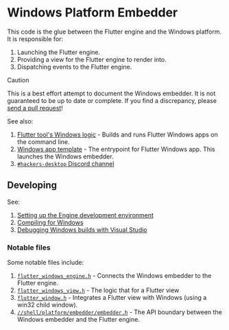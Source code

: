 # Windows Platform Embedder

This code is the glue between the Flutter engine and the Windows platform.
It is responsible for:

1. Launching the Flutter engine.
2. Providing a view for the Flutter engine to render into.
3. Dispatching events to the Flutter engine.

> [!CAUTION]
> This is a best effort attempt to document the Windows embedder. It is not
> guaranteed to be up to date or complete. If you find a discrepancy, please
> [send a pull request](https://github.com/flutter/engine/compare)!

See also:

1. [Flutter tool's Windows logic](https://github.com/flutter/flutter/tree/master/packages/flutter_tools/lib/src/windows) - Builds and runs Flutter Windows apps on
the command line.
1. [Windows app template](https://github.com/flutter/flutter/tree/master/packages/flutter_tools/templates/app_shared/windows.tmpl) - The entrypoint for Flutter Windows app. This
launches the Windows embedder.
1. [`#hackers-desktop` Discord channel](https://discord.com/channels/608014603317936148/608020180177780791)

## Developing

See:

1. [Setting up the Engine development environment](https://github.com/flutter/flutter/wiki/Setting-up-the-Engine-development-environment)
2. [Compiling for Windows](https://github.com/flutter/flutter/wiki/Compiling-the-engine#compiling-for-windows)
3. [Debugging Windows builds with Visual Studio](https://github.com/flutter/flutter/wiki/Debugging-the-engine#debugging-windows-builds-with-visual-studio)

### Notable files

Some notable files include:

1. [`flutter_windows_engine.h`](https://github.com/flutter/engine/blob/main/shell/platform/windows/flutter_windows_engine.h) - Connects the Windows embedder to the Flutter engine.
1. [`flutter_windows_view.h`](https://github.com/flutter/engine/blob/main/shell/platform/windows/flutter_windows_view.h) - The logic that for a Flutter view
1. [`flutter_window.h`](https://github.com/flutter/engine/blob/main/shell/platform/windows/flutter_window.h) - Integrates a Flutter  view with Windows (using a win32 child window).
1. [`//shell/platform/embedder/embedder.h`](https://github.com/flutter/engine/blob/main/shell/platform/embedder/embedder.h) - The API boundary between the Windows embedder and the Flutter engine.

